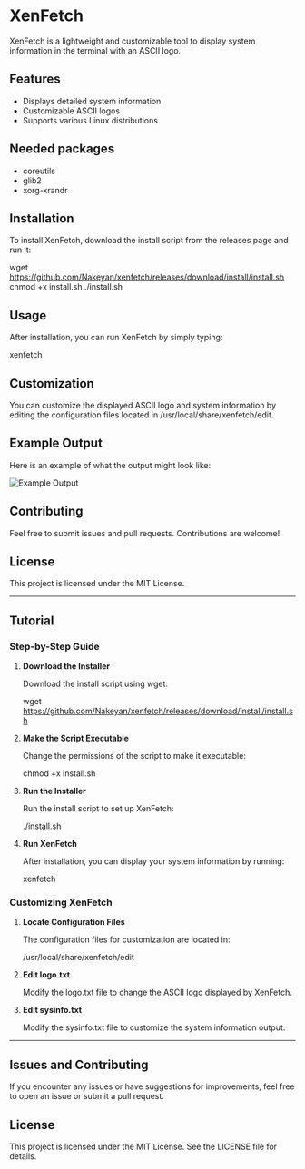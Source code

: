# XenFetch

XenFetch is a lightweight and customizable tool to display system information in the terminal with an ASCII logo.

## Features

- Displays detailed system information
- Customizable ASCII logos
- Supports various Linux distributions

## Needed packages
- coreutils
- glib2
- xorg-xrandr

## Installation

To install XenFetch, download the install script from the releases page and run it:

wget https://github.com/Nakeyan/xenfetch/releases/download/install/install.sh
chmod +x install.sh
./install.sh

## Usage

After installation, you can run XenFetch by simply typing:

xenfetch

## Customization

You can customize the displayed ASCII logo and system information by editing the configuration files located in /usr/local/share/xenfetch/edit.

## Example Output

Here is an example of what the output might look like:

![Example Output]([https://imgur.com/a/AhBKlf8)

## Contributing

Feel free to submit issues and pull requests. Contributions are welcome!

## License

This project is licensed under the MIT License.

---

## Tutorial

### Step-by-Step Guide

1. **Download the Installer**

   Download the install script using wget:

   wget https://github.com/Nakeyan/xenfetch/releases/download/install/install.sh

2. **Make the Script Executable**

   Change the permissions of the script to make it executable:

   chmod +x install.sh

3. **Run the Installer**

   Run the install script to set up XenFetch:

   ./install.sh

4. **Run XenFetch**

   After installation, you can display your system information by running:

   xenfetch

### Customizing XenFetch

1. **Locate Configuration Files**

   The configuration files for customization are located in:

   /usr/local/share/xenfetch/edit

2. **Edit logo.txt**

   Modify the logo.txt file to change the ASCII logo displayed by XenFetch.

3. **Edit sysinfo.txt**

   Modify the sysinfo.txt file to customize the system information output.

---

## Issues and Contributing

If you encounter any issues or have suggestions for improvements, feel free to open an issue or submit a pull request.

## License

This project is licensed under the MIT License. See the LICENSE file for details.

